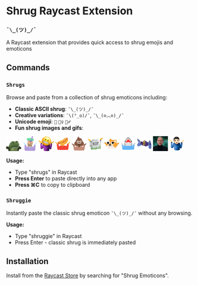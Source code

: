 # Shrug Raycast Extension

### `¯\_(ツ)_/¯`

A Raycast extension that provides quick access to shrug emojis and emoticons 

## Commands

### `Shrugs`
Browse and paste from a collection of shrug emoticons including:
- **Classic ASCII shrug**: `¯\_(ツ)_/¯`
- **Creative variations**: `¯\(°_o)/¯`, `¯\_(⊙︿⊙)_/¯`
- **Unicode emoji**: `🤷` `🤷‍♀️` `🤷‍♂️`
- **Fun shrug images and gifs**: 

<img src="assets/bufo-shrug.png" alt="Bufo Shrug" width="40"> <img src="assets/boba-shrug.png" alt="Boba Shrug" width="40"> <img src="assets/grimace-shrug.png" alt="Grimace Shrug" width="40"> <img src="assets/hotdog-shrug.png" alt="Hotdog Shrug" width="40"> <img src="assets/poop-shrug.png" alt="Poop Shrug" width="40"> <img src="assets/rip-shrug.png" alt="RIP Shrug" width="40"> <img src="assets/shrug-dog.png" alt="Shrug Dog" width="40"> <img src="assets/shrug-shark.png" alt="Shrug Shark" width="40"> <img src="assets/skeletor-shrug.png" alt="Skeletor Shrug" width="40">
<img src="assets/jeff-goldblum-shrug.gif" alt="Jeff Goldblum Shrug" width="40"> <img src="assets/shrug-spin.gif" alt="Spinning Shrug" width="40">

**Usage:**
- Type "shrugs" in Raycast
- **Press Enter** to paste directly into any app
- **Press ⌘C** to copy to clipboard

### `Shruggie`
Instantly paste the classic shrug emoticon `¯\_(ツ)_/¯` without any browsing.

**Usage:**
- Type "shruggie" in Raycast  
- Press Enter - classic shrug is immediately pasted

## Installation

Install from the [Raycast Store](https://raycast.com/store) by searching for "Shrug Emoticons".


